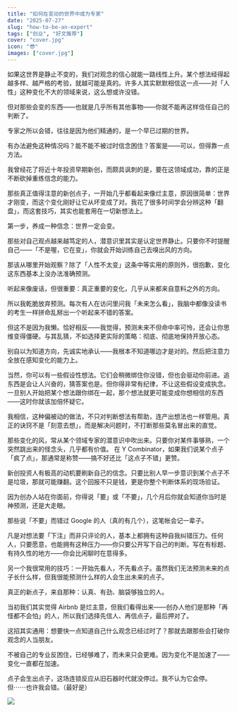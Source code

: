 ```yaml
---
title: "如何在变动的世界中成为专家"
date: "2025-07-27"
slug: "how-to-be-an-expert"
tags: ["创业", "好文推荐"]
cover: "cover.jpg"
icon: "😎"
images: ["cover.jpg"]
---
```

如果这世界是静止不变的，我们对观念的信心就能一路线性上升。某个想法经得起越多样、越严格的考验，就越可能是真的。许多人其实默默相信这一点——对「人性」这种变化不大的领域来说，这么想或许没错。



但对那些会变的东西——也就是几乎所有其他事物——你就不能再这样信任自己的判断了。



专家之所以会错，往往是因为他们精通的，是一个早已过期的世界。



有办法避免这种情况吗？能不能不被过时信念困住？答案是——可以，但得靠一点方法。



我曾经花了将近十年投资早期新创，而颇具讽刺的是，要在这领域成功，靠的正是不断砍掉重练信念的能力。



那些真正值得注意的新创点子，一开始几乎都看起来像烂主意，原因很简单：世界才刚变，而这个变化刚好让它从坏变成了对。我花了很多时间学会分辨这种「翻盘」，而这套技巧，其实也能套用在一切新想法上。



第一步，养成一种信念：世界一定会变。



那些对自己观点越来越笃定的人，潜意识里其实是认定世界静止。只要你不时提醒自己——「不是喔，它在变」，你就会开始训练自己去嗅出风的方向。



那该从哪里开始观察？除了「人性不太变」这条中等实用的原则外，很抱歉，变化这东西基本上没办法准确预测。



听起来像废话，但很重要：真正重要的变化，几乎从来都来自意料之外的方向。



所以我乾脆放弃预测。每次有人在访问里问我「未来怎么看」，我脑中都像没读书的考生一样拼命乱掰出一个听起来不错的答案。



但这不是因为我懒。恰好相反——我觉得，预测未来不但命中率可怜，还会让你思维变得僵硬。与其乱猜，不如选择更实际的策略：彻底、彻底地保持开放心态。



别自以为知道方向，先诚实地承认——我根本不知道哪边才是对的。然后把注意力全放在感知变化的能力上。



当然，你可以有一些假设性想法。它们会稍微绑住你没错，但也会驱动你前进。追东西是会让人兴奋的，猜答案也是。但你得非常有纪律，不让这些假设变成执念。
一旦别人开始把某个想法跟你绑在一起，那个想法就更可能变成你想相信的东西——这时你就该加倍怀疑它。



我相信，这种偏被动的做法，不只对判断想法有帮助，连产出想法也一样管用。真正的诀窍不是「刻意去想」，而是解决问题时，不打断那些莫名冒出来的直觉。



那些变化的风，常从某个领域专家的潜意识中吹出来。只要你对某件事够熟，一个突然跳出来的怪念头，几乎都有价值。
在 Y Combinator，如果我们说某个点子「疯了点」，那通常是称赞——搞不好还比「这点子不错」更赞。



新创投资人有极高的动机要刷新自己的信念。只要比别人早一步意识到某个点子不是垃圾，那就可能赚翻。这个回报不只是钱，更是你整个判断体系的现场验证。



因为创办人站在你面前，你得说「要」或「不要」，几个月后你就会知道你当时是神预测，还是大走眼。



那些说「不要」而错过 Google 的人（真的有几个），这笔帐会记一辈子。



凡是对想法要「下注」而非只评论的人，基本上都拥有这种自我纠错压力。任何人，只要愿意，也能拥有这种压力——你只要公开写下自己的判断。写在有标题、有持久性的地方——你会比闲聊时在意得多。



另一个我很常用的技巧：一开始先看人，不先看点子。虽然我们无法预测未来的点子长什么样，但我很能预测什么样的人会生出未来的点子。



真正的新点子，来自那种：认真、有劲、脑袋够独立的人。



当初我们其实觉得 Airbnb 是烂主意，但我们看得出来——创办人他们是那种「再怪都不会怕」的人，所以我们选择先信人、再信点子，最后押对了。



这招其实通用：想要快一点知道自己什么观念已经过时了？那就去跟那些会打破你观念的人当朋友。



不被自己的专业反困住，已经够难了，而未来只会更难。因为变化不是加速了——变化一直都在加速。



点子会生出点子，这场连锁反应从旧石器时代就没停过。我不认为它会停。
但⋯⋯也许我会错。（最好是）




![](https://prod-files-secure.s3.us-west-2.amazonaws.com/112d0858-5090-4d34-a606-b75eb8d65fd2/46476355-9cf3-4e99-9b7a-3531bc426380/1000202064.png?X-Amz-Algorithm=AWS4-HMAC-SHA256&X-Amz-Content-Sha256=UNSIGNED-PAYLOAD&X-Amz-Credential=ASIAZI2LB466YQA5WKRP%2F20250820%2Fus-west-2%2Fs3%2Faws4_request&X-Amz-Date=20250820T130949Z&X-Amz-Expires=3600&X-Amz-Security-Token=IQoJb3JpZ2luX2VjEI3%2F%2F%2F%2F%2F%2F%2F%2F%2F%2FwEaCXVzLXdlc3QtMiJHMEUCIHoUgTwd%2FdNByBPLznRWG82FNLt%2Bep8jboc58nTRtTIvAiEAiOKcqRc517PliE2Nt%2F63TImmnG338MJpdKmC%2FWCpU8cqiAQI1f%2F%2F%2F%2F%2F%2F%2F%2F%2F%2FARAAGgw2Mzc0MjMxODM4MDUiDEXk6GjMMHjbAXWkLircAyXXZmpa1j8K%2FIi7FjENjBfiWB3B47oPvYylCgUTLtUd%2BbIsnX%2B9J9bOekNm36uN2rrBv8IvPzRCHyi%2B%2BRyCiQKJ67xX8m9IMZXbOY9cND0fN3siv1R8iNQgeaBukQXnFRXsIFHfNToZEb63GQ0ghHB8gt4%2BSIy5oPJxlTS9Tu87P9Tdl9Xu50HwhPIZBswCUxHuKGZDcSgB%2BuXdN4Ktw%2Fn%2FDQlcZOe5squUPD7dwGNdSrXkzgd2mNzYewpCdiLNHMNeX0kCfo9Hc7L78KutofevloqMSDnzAfFT3OKXwvF%2FzjxTefQiI0bb%2BCY%2B8UkxrILfNZUqYvdeFGK54zwvjZEbT1ufrylZTBXfFW7Yr5k3usOQ3TvCOS0FvKVqtpt588OM4NY4rKPYUomaKBA%2FhJnJqnueflo95iL52aIUFoo1y2OdpclrNOG1XMlEz%2FlyOLxV3AyGQd4hNpy7lLejTKYcNDHn2bBMy4UX07LfMK%2B3yii0UPWrSpT47vNpNhvlfu7sSR0oka940gGRUVhBiJaXMcYEXYLEzMnqH4eMNd6keHNeJUxAj8my0U37vqF2mFTDcVuDJ6j3Ta2wLmLKnM4UL2ovoZdP3Ci7UZBpsbXEwQVGQGNO2bPqtMtEMJ%2F%2BlsUGOqUBiEJoEgUN%2FgwADMUY57DEZxcikmcKbs8IHyTlYo%2FOelcAB4%2BZqNjiVk4oyg0AjyL4DrTRk4PPWmnRQTHO6XwEbCnWoeonXCyNVGgZMs3lO345cfoh5hu4cm50GBMELwTe0jJzscgqrcualreIPz131KHLLpaKzU%2BxC32gSDG5WS1N6Woq2cp%2FqXDKK%2FbUOV3U%2BKXs8lqxS745KBz6YRjTnXpTz%2Fb0&X-Amz-Signature=5cc0d1fcb9b312b376cc05e0d2b0383388ed74a7d39315d1ebb1b68f4f823a24&X-Amz-SignedHeaders=host&x-amz-checksum-mode=ENABLED&x-id=GetObject)

